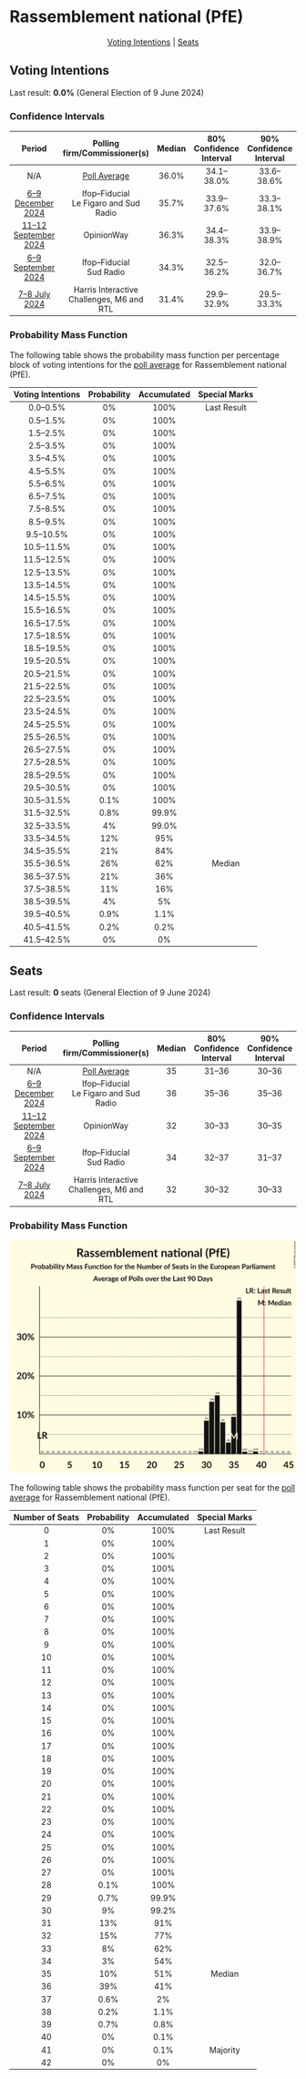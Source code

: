 # Rassemblement national (PfE)

<p align="center"><a href="#voting-intentions">Voting Intentions</a> | <a href="#seats">Seats</a></p>

## Voting Intentions

Last result: **0.0%** (General Election of 9 June 2024)

### Confidence Intervals

| Period     | Polling firm/Commissioner(s) | Median | 80% Confidence Interval | 90% Confidence Interval | 95% Confidence Interval | 99% Confidence Interval |
|:----------:|:----------------:|:-----------:|:-----------------------:|:-----------------------:|:-----------------------:|:-----------------------:|
| N/A | [Poll Average](average.html) | 36.0% | 34.1–38.0% | 33.6–38.6% | 33.1–39.0% | 32.2–40.0% |
| [6–9 December 2024](2024-12-09-Ifop–Fiducial.html) | Ifop–Fiducial <br> Le Figaro and Sud Radio | 35.7% | 33.9–37.6% | 33.3–38.1% | 32.9–38.6% | 32.0–39.5% |
| [11–12 September 2024](2024-09-12-OpinionWay.html) | OpinionWay | 36.3% | 34.4–38.3% | 33.9–38.9% | 33.4–39.4% | 32.5–40.3% |
| [6–9 September 2024](2024-09-09-Ifop–Fiducial.html) | Ifop–Fiducial <br> Sud Radio | 34.3% | 32.5–36.2% | 32.0–36.7% | 31.5–37.2% | 30.7–38.1% |
| [7–8 July 2024](2024-07-08-HarrisInteractive.html) | Harris Interactive <br> Challenges, M6 and RTL | 31.4% | 29.9–32.9% | 29.5–33.3% | 29.1–33.7% | 28.4–34.4% |

### Probability Mass Function

The following table shows the probability mass function per percentage block of voting intentions for the [poll average](average.html) for Rassemblement national (PfE).

| Voting Intentions | Probability | Accumulated | Special Marks |
|:-----------------:|:-----------:|:-----------:|:-------------:|
| 0.0–0.5% | 0% | 100% | Last Result |
| 0.5–1.5% | 0% | 100% |  |
| 1.5–2.5% | 0% | 100% |  |
| 2.5–3.5% | 0% | 100% |  |
| 3.5–4.5% | 0% | 100% |  |
| 4.5–5.5% | 0% | 100% |  |
| 5.5–6.5% | 0% | 100% |  |
| 6.5–7.5% | 0% | 100% |  |
| 7.5–8.5% | 0% | 100% |  |
| 8.5–9.5% | 0% | 100% |  |
| 9.5–10.5% | 0% | 100% |  |
| 10.5–11.5% | 0% | 100% |  |
| 11.5–12.5% | 0% | 100% |  |
| 12.5–13.5% | 0% | 100% |  |
| 13.5–14.5% | 0% | 100% |  |
| 14.5–15.5% | 0% | 100% |  |
| 15.5–16.5% | 0% | 100% |  |
| 16.5–17.5% | 0% | 100% |  |
| 17.5–18.5% | 0% | 100% |  |
| 18.5–19.5% | 0% | 100% |  |
| 19.5–20.5% | 0% | 100% |  |
| 20.5–21.5% | 0% | 100% |  |
| 21.5–22.5% | 0% | 100% |  |
| 22.5–23.5% | 0% | 100% |  |
| 23.5–24.5% | 0% | 100% |  |
| 24.5–25.5% | 0% | 100% |  |
| 25.5–26.5% | 0% | 100% |  |
| 26.5–27.5% | 0% | 100% |  |
| 27.5–28.5% | 0% | 100% |  |
| 28.5–29.5% | 0% | 100% |  |
| 29.5–30.5% | 0% | 100% |  |
| 30.5–31.5% | 0.1% | 100% |  |
| 31.5–32.5% | 0.8% | 99.9% |  |
| 32.5–33.5% | 4% | 99.0% |  |
| 33.5–34.5% | 12% | 95% |  |
| 34.5–35.5% | 21% | 84% |  |
| 35.5–36.5% | 26% | 62% | Median |
| 36.5–37.5% | 21% | 36% |  |
| 37.5–38.5% | 11% | 16% |  |
| 38.5–39.5% | 4% | 5% |  |
| 39.5–40.5% | 0.9% | 1.1% |  |
| 40.5–41.5% | 0.2% | 0.2% |  |
| 41.5–42.5% | 0% | 0% |  |


## Seats

Last result: **0** seats (General Election of 9 June 2024)

### Confidence Intervals

| Period     | Polling firm/Commissioner(s) | Median | 80% Confidence Interval | 90% Confidence Interval | 95% Confidence Interval | 99% Confidence Interval |
|:----------:|:----------------:|:------:|:-----------------------:|:-----------------------:|:-----------------------:|:-----------------------:|
| N/A | [Poll Average](average.html) | 35 | 31–36 | 30–36 | 30–36 | 29–39 |
| [6–9 December 2024](2024-12-09-Ifop–Fiducial.html) | Ifop–Fiducial <br> Le Figaro and Sud Radio | 36 | 35–36 | 35–36 | 34–37 | 32–39 |
| [11–12 September 2024](2024-09-12-OpinionWay.html) | OpinionWay | 32 | 30–33 | 30–35 | 30–35 | 29–37 |
| [6–9 September 2024](2024-09-09-Ifop–Fiducial.html) | Ifop–Fiducial <br> Sud Radio | 34 | 32–37 | 31–37 | 30–39 | 29–40 |
| [7–8 July 2024](2024-07-08-HarrisInteractive.html) | Harris Interactive <br> Challenges, M6 and RTL | 32 | 30–32 | 30–33 | 29–33 | 28–35 |

### Probability Mass Function

![Graph with seats probability mass function not yet produced](average-seats-pmf-rassemblementnationalpfe.png "Seats Probability Mass Function")

The following table shows the probability mass function per seat for the [poll average](average.html) for Rassemblement national (PfE).

| Number of Seats | Probability | Accumulated | Special Marks |
|:---------------:|:-----------:|:-----------:|:-------------:|
| 0 | 0% | 100% | Last Result |
| 1 | 0% | 100% |  |
| 2 | 0% | 100% |  |
| 3 | 0% | 100% |  |
| 4 | 0% | 100% |  |
| 5 | 0% | 100% |  |
| 6 | 0% | 100% |  |
| 7 | 0% | 100% |  |
| 8 | 0% | 100% |  |
| 9 | 0% | 100% |  |
| 10 | 0% | 100% |  |
| 11 | 0% | 100% |  |
| 12 | 0% | 100% |  |
| 13 | 0% | 100% |  |
| 14 | 0% | 100% |  |
| 15 | 0% | 100% |  |
| 16 | 0% | 100% |  |
| 17 | 0% | 100% |  |
| 18 | 0% | 100% |  |
| 19 | 0% | 100% |  |
| 20 | 0% | 100% |  |
| 21 | 0% | 100% |  |
| 22 | 0% | 100% |  |
| 23 | 0% | 100% |  |
| 24 | 0% | 100% |  |
| 25 | 0% | 100% |  |
| 26 | 0% | 100% |  |
| 27 | 0% | 100% |  |
| 28 | 0.1% | 100% |  |
| 29 | 0.7% | 99.9% |  |
| 30 | 9% | 99.2% |  |
| 31 | 13% | 91% |  |
| 32 | 15% | 77% |  |
| 33 | 8% | 62% |  |
| 34 | 3% | 54% |  |
| 35 | 10% | 51% | Median |
| 36 | 39% | 41% |  |
| 37 | 0.6% | 2% |  |
| 38 | 0.2% | 1.1% |  |
| 39 | 0.7% | 0.8% |  |
| 40 | 0% | 0.1% |  |
| 41 | 0% | 0.1% | Majority |
| 42 | 0% | 0% |  |


